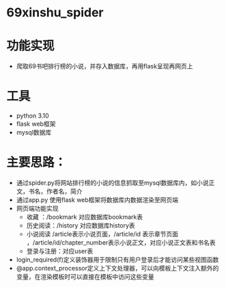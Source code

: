 # 69xinshu_spider

# 功能实现
+ 爬取69书吧排行榜的小说，并存入数据库，再用flask呈现再网页上

# 工具
+ python 3.10
+ flask web框架
+ mysql数据库

# 主要思路：
+ 通过spider.py将网站排行榜的小说的信息抓取至mysql数据库内，如小说正文，书名，作者名，简介
+ 通过app.py 使用flask web框架将数据库内数据渲染至网页端
+ 网页端功能实现
  + 收藏 ：/bookmark 对应数据库bookmark表
  + 历史阅读：/history 对应数据库history表
  + 小说阅读 /article表示小说页面，/article/id 表示章节页面 ，/article/id/chapter_number表示小说正文，对应小说正文表和书名表
  + 登录与注册：对应user表
+ login_required(f)定义装饰器用于限制只有用户登录后才能访问某些视图函数
+ @app.context_processor定义上下文处理器，可以向模板上下文注入额外的变量，在渲染模板时可以直接在模板中访问这些变量
    
